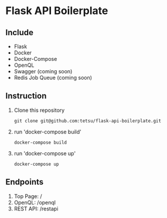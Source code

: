 # Flask API Boilerplate

## Include
- Flask
- Docker
- Docker-Compose
- OpenQL
- Swagger (coming soon)
- Redis Job Queue (coming soon)

## Instruction
1. Clone this repository
    ```
    git clone git@github.com:tetsu/flask-api-boilerplate.git
    ```
1. run 'docker-compose build'
    ```
    docker-compose build
    ```
1. run 'docker-compose up'
    ```
    docker-compose up
    ```

## Endpoints
1. Top Page: /
1. OpenQL: /openql
1. REST API: /restapi
